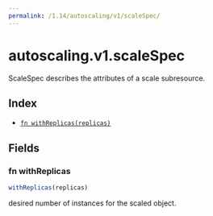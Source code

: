```yaml
---
permalink: /1.14/autoscaling/v1/scaleSpec/
---
```


# autoscaling.v1.scaleSpec

ScaleSpec describes the attributes of a scale subresource.

## Index

* [`fn withReplicas(replicas)`](#fn-withreplicas)

## Fields

### fn withReplicas

```ts
withReplicas(replicas)
```

desired number of instances for the scaled object.